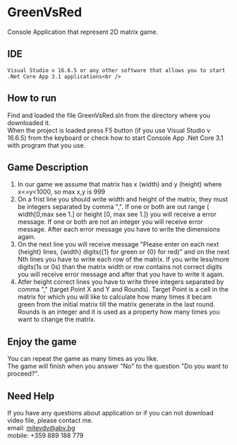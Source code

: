 # GreenVsRed
Console Application that represent 2D matrix game.

## IDE
```
Visual Studio v 16.6.5 or any other software that allows you to start .Net Core App 3.1 applications<br />
```

## How to run
Find and loaded the file GreenVsRed.sln from the directory where you downloaded it.</br>
When the project is loaded press F5 button (if you use Visual Studio v 16.6.5) from the keyboard or check how to start Console App .Net Core 3.1 with program that you use.</br>

## Game Description
1. In our game we assume that matrix has x (width) and y (height) where x<=y<1000, so max x,y is 999</br>
2. On a frist line you should write width and height of the matrix, they must be integers separated by comma ",". If one or both are out range ( width[0,max see 1.] or height [0, max see 1.]) you will receive a error message. If one or both are not an integer you will receive error message. After each error message you have to write the dimensions again.
3. On the next line you will receive message "Please enter on each next {height} lines, {width} digits({1} for green or {0} for red)" and on the next Nth lines you have to write each row of the matrix. If you write less/more digits(1s or 0s) than the matrix width or row contains not correct digits you will receive error message and after that you have to write it again.</br>
5. Atfer height correct lines you have to write three integers separated by comma "," (target Point X and Y and Rounds). Target Point is a cell in the matrix for which you will like to calculate how many times it becam green from the initial matrix till the matrix generate in the last round. Rounds is an integer and it is used as a property how many times you want to change the matrix.</br>   

## Enjoy the game
You can repeat the game as many times as you like.</br>
The game will finish when you answer "No" to the question "Do you want to proceed?".</br>

## Need Help
If you have any questions about application or if you can not download video file, please contact me.</br>
email: mitevdv@abv.bg</br>
mobile: +359 889 188 779</br>